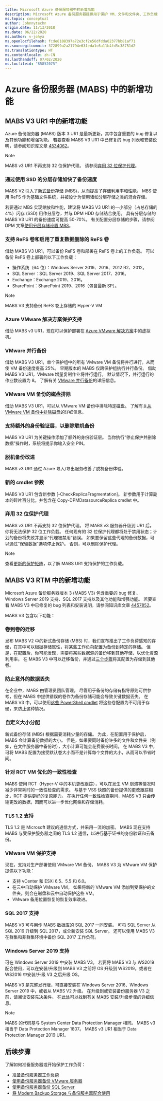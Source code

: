 ```yaml
---
title: Microsoft Azure 备份服务器中的新增功能
description: Microsoft Azure 备份服务器提供用于保护 VM、文件和文件夹、工作负载等的增强备份功能。
ms.topic: conceptual
author: Johnnytechn
origin.date: 11/13/2018
ms.date: 06/22/2020
ms.author: v-johya
ms.openlocfilehash: fcde8188397a72e3cf2e56dfdda02377bb81af71
ms.sourcegitcommit: 372899a2a21794e631eda1c6a11b4fd5c38751d2
ms.translationtype: HT
ms.contentlocale: zh-CN
ms.lasthandoff: 07/02/2020
ms.locfileid: "85852075"
---
```

# <a name="whats-new-in-azure-backup-server-mabs"></a>Azure 备份服务器 (MABS) 中的新增功能

## <a name="whats-new-in-mabs-v3-ur1"></a>MABS V3 UR1 中的新增功能

Azure 备份服务器 (MABS) 版本 3 UR1 是最新更新，其中包含重要的 bug 修复以及其他功能和增强功能。 若要查看 MABS V3 UR1 中已修复的 bug 列表和安装说明，请参阅知识库文章 [4534062](https://support.microsoft.com/help/4534062)。

>[!NOTE]
>MABS v3 UR1 不再支持 32 位保护代理。 请参阅[弃用 32 位保护代理](#32-bit-protection-agent-deprecation)。

### <a name="faster-backups-with-tiered-storage-using-ssds"></a>通过使用 SSD 的分层存储加快了备份速度

MABS V2 引入了[新式备份存储](backup-mabs-add-storage.md) (MBS)，从而提高了存储利用率和性能。 MBS 使用 ReFS 作为基础文件系统，并被设计为使用诸如分层存储之类的混合存储。

若要通过 MBS 实现缩放和性能，建议将 MABS V3 UR1 的一小部分（占总存储的 4%）闪存 (SSD) 用作分层卷，并与 DPM HDD 存储结合使用。 具有分层存储的 MABS V3 UR1 的备份速度可提高 50-70%。 有关配置分层存储的步骤，请参阅 DPM 文章[使用分层存储设置 MBS](https://docs.microsoft.com/system-center/dpm/add-storage?view=sc-dpm-2019#set-up-mbs-with-tiered-storage)。

### <a name="support-for-refs-volumes-and-refs-volumes-with-deduplication-enabled"></a>支持 ReFS 卷和启用了重复数据删除的 ReFS 卷

借助 MABS V3 UR1，可以备份 ReFS 卷和部署在 ReFS 卷上的工作负载。 可以备份 ReFS 卷上部署的以下工作负载：

* 操作系统（64 位）：Windows Server 2019、2016、2012 R2、2012。
* SQL Server：SQL Server 2019、SQL Server 2017、2016。
* Exchange：Exchange 2019、2016。
* SharePoint：SharePoint 2019、2016（包含最新 SP）。

>[!NOTE]
> MABS V3 支持备份 ReFS 卷上存储的 Hyper-V VM

### <a name="azure-vmware-solution-protection-support"></a>Azure VMware 解决方案保护支持

借助 MABS v3 UR1，现在可以保护部署在 [Azure VMware 解决方案](https://docs.microsoft.com/azure/azure-vmware/)中的虚拟机。

### <a name="vmware-parallel-backups"></a>VMware 并行备份

借助 MABS V3 UR1，单个保护组中的所有 VMware VM 备份将并行进行，从而使 VM 备份速度提高 25%。
早期版本的 MABS 仅跨保护组执行并行备份。 借助 MABS V3 UR1，VMware 增量复制作业将并行运行。 默认情况下，并行运行的作业数设置为 8。 了解有关 [VMware 并行备份](backup-azure-backup-server-vmware.md#vmware-parallel-backups)的详细信息。

### <a name="disk-exclusion-for-vmware-vm-backup"></a>VMware VM 备份的磁盘排除

借助 MABS V3 UR1，可以从 VMware VM 备份中排除特定磁盘。 了解有关[从 VMware VM 备份中排除磁盘](backup-azure-backup-server-vmware.md#exclude-disk-from-vmware-vm-backup)的详细信息。  

### <a name="support-for-additional-layer-of-authentication-to-delete-online-backup"></a>支持额外的身份验证层，以删除联机备份

MABS V3 UR1 为关键操作添加了额外的身份验证层。 当你执行“停止保护并删除数据”操作时，系统将提示你输入安全 PIN。

### <a name="offline-backup-improvements"></a>脱机备份改进

MABS v3 UR1 通过 Azure 导入/导出服务改善了脱机备份体验。 

### <a name="new-cmdlet-parameter"></a>新的 cmdlet 参数

MABS V3 UR1 包含新参数 [-CheckReplicaFragmentation]。 新参数用于计算副本的碎片百分比，并包含在 Copy-DPMDatasourceReplica cmdlet 中。

### <a name="32-bit-protection-agent-deprecation"></a>弃用 32 位保护代理

MABS v3 UR1 不再支持 32 位保护代理。 将 MABS v3 服务器升级到 UR1 后，你将无法保护 32 位工作负载。 任何现有的 32 位保护代理都将处于禁用状态；计划的备份将失败并显示“代理被禁用”错误。 如果要保留这些代理的备份数据，可以通过“保留数据”选项停止保护。 否则，可以删除保护代理。

>[!NOTE]
>查看[更新的保护矩阵](/backup/backup-mabs-protection-matrix)，以了解 MABS UR1 支持保护的工作负载。

## <a name="whats-new-in-mabs-v3-rtm"></a>MABS V3 RTM 中的新增功能

Microsoft Azure 备份服务器版本 3 (MABS V3) 包含重要的 bug 修复、Windows Server 2019 支持、SQL 2017 支持以及其他功能和增强功能。 若要查看 MABS V3 中已修复的 bug 列表和安装说明，请参阅知识库文章 [4457852](https://support.microsoft.com/help/4457852/microsoft-azure-backup-server-v3)。

MABS V3 包含以下功能：

### <a name="volume-to-volume-migration"></a>卷到卷的迁移

发布 MABS V2 中的新式备份存储 (MBS) 时，我们宣布推出了工作负荷感知的存储，在其中可以根据存储属性，将某些工作负荷配置为备份到特定的存储。 但是，在配置后，你可能发现，需要将某些数据源的备份移到其他存储，以优化资源利用率。 在 MABS V3 中可以迁移备份，并通过[三个步骤](https://techcommunity.microsoft.com/t5/system-center-blog/sc-2016-dpm-ur4-migrate-backup-storage-in-3-simple-steps/ba-p/351842)将其配置为存储到其他卷。

### <a name="prevent-unexpected-data-loss"></a>防止意外的数据丢失

在企业中，MABS 由管理员团队管理。 尽管用于备份的存储有指导原则可供参考，但在 MABS 中提供错误的卷作为备份存储可能会导致关键数据丢失。 在 MABS V3 中，可以使用[这些 PowerShell cmdlet](/backup/backup-mabs-add-storage) 将这些卷配置为不可用于存储，来防止这种情况。

### <a name="custom-size-allocation"></a>自定义大小分配

新式备份存储 (MBS) 根据需要消耗少量的存储。 为此，在配置用于保护后，MABS 会计算备份数据的大小。 但是，如果要同时备份许多的文件和文件夹（例如，在文件服务器中备份时），大小计算可能会花费很长时间。 在 MABS V3 中，可将 MABS 配置为接受默认卷大小而不是计算每个文件的大小，从而可以节省时间。

### <a name="optimized-cc-for-rct-vms"></a>针对 RCT VM 优化的一致性检查

MABS 使用 RCT（Hyper-V 中的本机更改跟踪），可以在发生 VM 崩溃等情况时减少非常耗时的一致性检查的需求。 与基于 VSS 快照的备份提供的更改跟踪相比，RCT 提供更好的复原能力。 在执行任何一致性检查期间，MABS V3 只会传输更改的数据，因而可以进一步优化网络和存储消耗。

### <a name="support-to-tls-12"></a>TLS 1.2 支持

TLS 1.2 是 Microsoft 建议的通信方式，并采用一流的加密。 MABS 现在支持 MABS 与受保护服务器之间的 TLS 1.2 通信，以进行基于证书的身份验证和云备份。

### <a name="vmware-vm-protection-support"></a>VMware VM 保护支持

现在，支持对生产部署使用 VMware VM 备份。 MABS V3 为 VMware VM 保护提供以下功能：

* 支持 vCenter 和 ESXi 6.5、5.5 和 6.0。
* 在云中自动保护 VMware VM。 如果将新的 VMware VM 添加到受保护的文件夹，则会在磁盘和云中自动保护这些 VM。
* VMware 备用位置恢复的恢复效率改进。

### <a name="sql-2017-support"></a>SQL 2017 支持

MABS V3 可与用作 MABS 数据库的 SQL 2017 一同安装。 可将 SQL Server 从 SQL 2016 升级到 SQL 2017，或全新安装 SQL Server。 还可以使用 MABS V3 在群集和非群集环境中备份 SQL 2017 工作负荷。

### <a name="windows-server-2019-support"></a>Windows Server 2019 支持

可在 Windows Server 2019 中安装 MABS V3。 若要将 MABS V3 与 WS2019 配合使用，可以在安装/升级到 MABS V3 之前将 OS 升级到 WS2019，或者在 WS2016 中安装/升级 V3 之后升级 OS。

MABS V3 是完整发行版，可直接安装在 Windows Server 2016、Windows Server 2019 中，或者从 MABS V2 升级。 在升级到或安装备份服务器 V3 之前，请阅读安装先决条件。
在[此处](/backup/backup-azure-microsoft-azure-backup#software-package)可以找到有关 MABS 安装/升级步骤的详细信息。

> [!NOTE]
>
> MABS 的代码基与 System Center Data Protection Manager 相同。 MABS v3 相当于 Data Protection Manager 1807。 MABS v3 UR1 相当于 Data Protection Manager 2019 UR1。

## <a name="next-steps"></a>后续步骤

了解如何准备服务器或开始保护工作负荷：

* [准备备份服务器工作负荷](backup-azure-microsoft-azure-backup.md)
* [使用备份服务器备份 VMware 服务器](backup-azure-backup-server-vmware.md)
* [使用备份服务器备份 SQL Server](backup-azure-sql-mabs.md)
* [将 Modern Backup Storage 与备份服务器配合使用](backup-mabs-add-storage.md)

